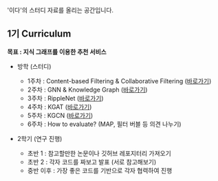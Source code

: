 
'이다'의 스터디 자료를 올리는 공간입니다.

## 1기 Curriculum

<B> 목표 : 지식 그래프를 이용한 추천 서비스 </B> 

* 방학 (스터디)
  * 1주차 : Content-based Filtering & Collaborative Filtering ([바로가기](https://github.com/gachonEDA/studynote/blob/main/lecture/%EC%9D%B4%EB%8B%A4%201%EC%A3%BC%EC%B0%A8.pdf))
  * 2주차 : GNN & Knowledge Graph ([바로가기](https://github.com/gachonEDA/studynote/blob/main/lecture/%EC%9D%B4%EB%8B%A4%202%EC%A3%BC%EC%B0%A8.pdf))
  * 3주차 : RippleNet ([바로가기](https://github.com/gachonEDA/studynote/blob/main/lecture/%EC%9D%B4%EB%8B%A4%203%EC%A3%BC%EC%B0%A8.pdf))
  * 4주차 : KGAT ([바로가기](https://github.com/gachonEDA/studynote/blob/main/lecture/%EC%9D%B4%EB%8B%A4%204%EC%A3%BC%EC%B0%A8.pdf))
  * 5주차 : KGCN ([바로가기](https://github.com/gachonEDA/studynote/blob/main/lecture/%EC%9D%B4%EB%8B%A4%205%EC%A3%BC%EC%B0%A8.pdf))
  * 6주차 : How to evaluate? (MAP, 필터 버블 등 의견 나누기) 
    
* 2학기 (연구 진행)
  * 초반 1 : 참고할만한 논문이나 깃허브 레포지터리 가져오기
  * 초반 2 : 각자 코드를 짜보고 발표 (서로 참고해보기)
  * 중반 이후 : 가장 좋은 코드를 기반으로 각자 협력하여 진행
